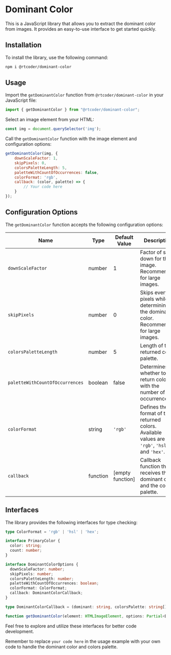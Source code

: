 # Dominant Color

This is a JavaScript library that allows you to extract the dominant color from images. It provides an easy-to-use interface to get started quickly.

## Installation

To install the library, use the following command:

```bash
npm i @rtcoder/dominant-color
```

## Usage

Import the `getDominantColor` function from `@rtcoder/dominant-color` in your JavaScript file:

```javascript
import { getDominantColor } from "@rtcoder/dominant-color";
```

Select an image element from your HTML:

```javascript
const img = document.querySelector('img');
```

Call the `getDominantColor` function with the image element and configuration options:

```javascript
getDominantColor(img, {
    downScaleFactor: 1,
    skipPixels: 0,
    colorsPaletteLength: 5,
    paletteWithCountOfOccurrences: false,
    colorFormat: 'rgb',
    callback: (color, palette) => {
        // Your code here
    }
});
```

## Configuration Options

The `getDominantColor` function accepts the following configuration options:

| Name                        | Type     | Default Value | Description                                                  |
| --------------------------- | -------- | ------------- | ------------------------------------------------------------ |
| `downScaleFactor`           | number   | 1             | Factor of scale down for the image. Recommended for large images. |
| `skipPixels`                | number   | 0             | Skips every `n` pixels while determining the dominant color. Recommended for large images. |
| `colorsPaletteLength`       | number   | 5             | Length of the returned color palette.                        |
| `paletteWithCountOfOccurrences` | boolean  | false         | Determines whether to return colors with the number of occurrences. |
| `colorFormat`               | string   | `'rgb'`       | Defines the format of the returned colors. Available values are `'rgb'`, `'hsl'`, and `'hex'`. |
| `callback`                  | function | [empty function] | Callback function that receives the dominant color and the colors palette. |

## Interfaces

The library provides the following interfaces for type checking:

```typescript
type ColorFormat = 'rgb' | 'hsl' | 'hex';

interface PrimaryColor {
  color: string;
  count: number;
}

interface DominantColorOptions {
  downScaleFactor: number;
  skipPixels: number;
  colorsPaletteLength: number;
  paletteWithCountOfOccurrences: boolean;
  colorFormat: ColorFormat;
  callback: DominantColorCallback;
}

type DominantColorCallback = (dominant: string, colorsPalette: string[] | PrimaryColor[]) => void;

function getDominantColor(element: HTMLImageElement, options: Partial<DominantColorOptions>): void;
```

Feel free to explore and utilize these interfaces for better code development.

Remember to replace `your code here` in the usage example with your own code to handle the dominant color and colors palette.
